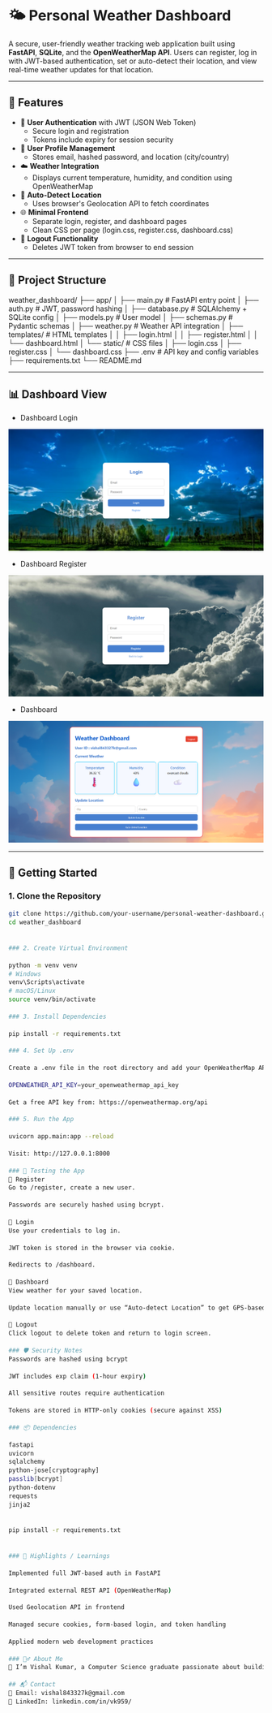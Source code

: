 # 🌤️ Personal Weather Dashboard

A secure, user-friendly weather tracking web application built using **FastAPI**, **SQLite**, and the **OpenWeatherMap API**. Users can register, log in with JWT-based authentication, set or auto-detect their location, and view real-time weather updates for that location.

---

## 🔧 Features

- 🔐 **User Authentication** with JWT (JSON Web Token)
  - Secure login and registration
  - Tokens include expiry for session security
- 👤 **User Profile Management**
  - Stores email, hashed password, and location (city/country)
- ☁️ **Weather Integration**
  - Displays current temperature, humidity, and condition using OpenWeatherMap
- 📍 **Auto-Detect Location**
  - Uses browser's Geolocation API to fetch coordinates
- 🌐 **Minimal Frontend**
  - Separate login, register, and dashboard pages
  - Clean CSS per page (login.css, register.css, dashboard.css)
- 🚪 **Logout Functionality**
  - Deletes JWT token from browser to end session

---

## 📁 Project Structure

weather_dashboard/
├── app/
│ ├── main.py # FastAPI entry point
│ ├── auth.py # JWT, password hashing
│ ├── database.py # SQLAlchemy + SQLite config
│ ├── models.py # User model
│ ├── schemas.py # Pydantic schemas
│ ├── weather.py # Weather API integration
│ ├── templates/ # HTML templates
│ │ ├── login.html
│ │ ├── register.html
│ │ └── dashboard.html
│ └── static/ # CSS files
│ ├── login.css
│ ├── register.css
│ └── dashboard.css
├── .env # API key and config variables
├── requirements.txt
└── README.md

---

## 📊 Dashboard View

- Dashboard Login
  
![Dashboard_Login](https://github.com/Vishal3550/Weather_Dashboard_Using_FastAPI/blob/main/Dashboard_Login.png)

- Dashboard Register
  
![Dashboard_Register](https://github.com/Vishal3550/Weather_Dashboard_Using_FastAPI/blob/main/Dashboard_Register.png)

- Dashboard
  
![Dashboard](https://github.com/Vishal3550/Weather_Dashboard_Using_FastAPI/blob/main/Dashboard.png)

---

## 🚀 Getting Started

### 1. Clone the Repository

```bash
git clone https://github.com/your-username/personal-weather-dashboard.git
cd weather_dashboard


### 2. Create Virtual Environment

python -m venv venv
# Windows
venv\Scripts\activate
# macOS/Linux
source venv/bin/activate

### 3. Install Dependencies

pip install -r requirements.txt

### 4. Set Up .env

Create a .env file in the root directory and add your OpenWeatherMap API key:

OPENWEATHER_API_KEY=your_openweathermap_api_key

Get a free API key from: https://openweathermap.org/api

### 5. Run the App

uvicorn app.main:app --reload

Visit: http://127.0.0.1:8000

### 🧪 Testing the App
🔸 Register
Go to /register, create a new user.

Passwords are securely hashed using bcrypt.

🔸 Login
Use your credentials to log in.

JWT token is stored in the browser via cookie.

Redirects to /dashboard.

🔸 Dashboard
View weather for your saved location.

Update location manually or use “Auto-detect Location” to get GPS-based weather.

🔸 Logout
Click logout to delete token and return to login screen.

### 🛡️ Security Notes
Passwords are hashed using bcrypt

JWT includes exp claim (1-hour expiry)

All sensitive routes require authentication

Tokens are stored in HTTP-only cookies (secure against XSS)

### 📦 Dependencies

fastapi
uvicorn
sqlalchemy
python-jose[cryptography]
passlib[bcrypt]
python-dotenv
requests
jinja2


pip install -r requirements.txt


### 🧠 Highlights / Learnings

Implemented full JWT-based auth in FastAPI

Integrated external REST API (OpenWeatherMap)

Used Geolocation API in frontend

Managed secure cookies, form-based login, and token handling

Applied modern web development practices

### 🙋‍♂️ About Me
👋 I’m Vishal Kumar, a Computer Science graduate passionate about building secure, scalable, and user-friendly applications.

## 📬 Contact
📧 Email: vishal843327k@gmail.com
💼 LinkedIn: linkedin.com/in/vk959/
